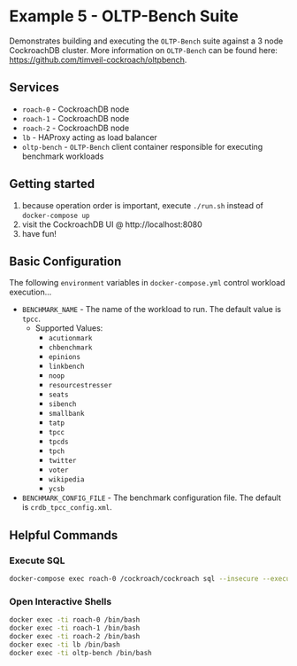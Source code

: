 # Example 5 - OLTP-Bench Suite
Demonstrates building and executing the `OLTP-Bench` suite against a 3 node CockroachDB cluster.  More information on `OLTP-Bench` can be found here: https://github.com/timveil-cockroach/oltpbench.

## Services
* `roach-0` - CockroachDB node
* `roach-1` - CockroachDB node
* `roach-2` - CockroachDB node
* `lb` - HAProxy acting as load balancer
* `oltp-bench` - `OLTP-Bench` client container responsible for executing benchmark workloads

## Getting started
1) because operation order is important, execute `./run.sh` instead of `docker-compose up`
2) visit the CockroachDB UI @ http://localhost:8080
3) have fun!

## Basic Configuration
The following `environment` variables in `docker-compose.yml` control workload execution...
* `BENCHMARK_NAME` - The name of the workload to run.  The default value is `tpcc`.
    * Supported Values:
        * `acutionmark`
        * `chbenchmark`
        * `epinions`
        * `linkbench`
        * `noop`
        * `resourcestresser`
        * `seats`
        * `sibench`
        * `smallbank`
        * `tatp`
        * `tpcc`
        * `tpcds`
        * `tpch`
        * `twitter`
        * `voter`
        * `wikipedia`
        * `ycsb`
* `BENCHMARK_CONFIG_FILE` - The benchmark configuration file.  The default is `crdb_tpcc_config.xml`.

## Helpful Commands

### Execute SQL
```bash
docker-compose exec roach-0 /cockroach/cockroach sql --insecure --execute="create database tpcc;"
```

### Open Interactive Shells
```bash
docker exec -ti roach-0 /bin/bash
docker exec -ti roach-1 /bin/bash
docker exec -ti roach-2 /bin/bash
docker exec -ti lb /bin/bash
docker exec -ti oltp-bench /bin/bash
```
